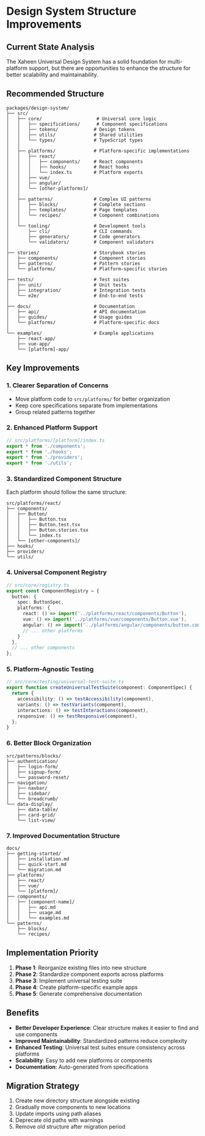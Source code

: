 # Design System Structure Improvements

## Current State Analysis

The Xaheen Universal Design System has a solid foundation for multi-platform support, but there are opportunities to enhance the structure for better scalability and maintainability.

## Recommended Structure

```
packages/design-system/
├── src/
│   ├── core/                    # Universal core logic
│   │   ├── specifications/      # Component specifications
│   │   ├── tokens/             # Design tokens
│   │   ├── utils/              # Shared utilities
│   │   └── types/              # TypeScript types
│   │
│   ├── platforms/              # Platform-specific implementations
│   │   ├── react/
│   │   │   ├── components/     # React components
│   │   │   ├── hooks/          # React hooks
│   │   │   └── index.ts        # Platform exports
│   │   ├── vue/
│   │   ├── angular/
│   │   └── [other-platforms]/
│   │
│   ├── patterns/               # Complex UI patterns
│   │   ├── blocks/             # Complete sections
│   │   ├── templates/          # Page templates
│   │   └── recipes/            # Component combinations
│   │
│   └── tooling/                # Development tools
│       ├── cli/                # CLI commands
│       ├── generators/         # Code generators
│       └── validators/         # Component validators
│
├── stories/                    # Storybook stories
│   ├── components/             # Component stories
│   ├── patterns/               # Pattern stories
│   └── platforms/              # Platform-specific stories
│
├── tests/                      # Test suites
│   ├── unit/                   # Unit tests
│   ├── integration/            # Integration tests
│   └── e2e/                    # End-to-end tests
│
├── docs/                       # Documentation
│   ├── api/                    # API documentation
│   ├── guides/                 # Usage guides
│   └── platforms/              # Platform-specific docs
│
└── examples/                   # Example applications
    ├── react-app/
    ├── vue-app/
    └── [platform]-app/
```

## Key Improvements

### 1. **Clearer Separation of Concerns**
- Move platform code to `src/platforms/` for better organization
- Keep core specifications separate from implementations
- Group related patterns together

### 2. **Enhanced Platform Support**
```typescript
// src/platforms/[platform]/index.ts
export * from './components';
export * from './hooks';
export * from './providers';
export * from './utils';
```

### 3. **Standardized Component Structure**
Each platform should follow the same structure:
```
src/platforms/react/
├── components/
│   ├── Button/
│   │   ├── Button.tsx
│   │   ├── Button.test.tsx
│   │   ├── Button.stories.tsx
│   │   └── index.ts
│   └── [other-components]/
├── hooks/
├── providers/
└── utils/
```

### 4. **Universal Component Registry**
```typescript
// src/core/registry.ts
export const ComponentRegistry = {
  button: {
    spec: ButtonSpec,
    platforms: {
      react: () => import('../platforms/react/components/Button'),
      vue: () => import('../platforms/vue/components/Button.vue'),
      angular: () => import('../platforms/angular/components/button.component'),
      // ... other platforms
    }
  },
  // ... other components
};
```

### 5. **Platform-Agnostic Testing**
```typescript
// src/core/testing/universal-test-suite.ts
export function createUniversalTestSuite(component: ComponentSpec) {
  return {
    accessibility: () => testAccessibility(component),
    variants: () => testVariants(component),
    interactions: () => testInteractions(component),
    responsive: () => testResponsive(component),
  };
}
```

### 6. **Better Block Organization**
```
src/patterns/blocks/
├── authentication/
│   ├── login-form/
│   ├── signup-form/
│   └── password-reset/
├── navigation/
│   ├── navbar/
│   ├── sidebar/
│   └── breadcrumb/
└── data-display/
    ├── data-table/
    ├── card-grid/
    └── list-view/
```

### 7. **Improved Documentation Structure**
```
docs/
├── getting-started/
│   ├── installation.md
│   ├── quick-start.md
│   └── migration.md
├── platforms/
│   ├── react/
│   ├── vue/
│   └── [platform]/
├── components/
│   ├── [component-name]/
│   │   ├── api.md
│   │   ├── usage.md
│   │   └── examples.md
└── patterns/
    ├── blocks/
    └── recipes/
```

## Implementation Priority

1. **Phase 1**: Reorganize existing files into new structure
2. **Phase 2**: Standardize component exports across platforms
3. **Phase 3**: Implement universal testing suite
4. **Phase 4**: Create platform-specific example apps
5. **Phase 5**: Generate comprehensive documentation

## Benefits

- **Better Developer Experience**: Clear structure makes it easier to find and use components
- **Improved Maintainability**: Standardized patterns reduce complexity
- **Enhanced Testing**: Universal test suites ensure consistency across platforms
- **Scalability**: Easy to add new platforms or components
- **Documentation**: Auto-generated from specifications

## Migration Strategy

1. Create new directory structure alongside existing
2. Gradually move components to new locations
3. Update imports using path aliases
4. Deprecate old paths with warnings
5. Remove old structure after migration period